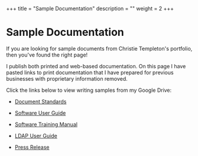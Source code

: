 +++
title = "Sample Documentation"
description = ""
weight = 2
+++
# Sample Documentation

If you are looking for sample documents from Christie Templeton's portfolio, then you've found the right page! 

<!--more-->

I publish both printed and web-based documentation. On this page I have pasted links to print documentation that I have prepared for previous businesses with proprietary information removed. 

Click the links below to view writing samples from my Google Drive:

- [Document Standards](https://drive.google.com/open?id=1n5ewF38UQ8lCZykBgPO24meA11vwIjfV)

- [Software User Guide](https://drive.google.com/open?id=1ZwsaYWwXVfO53J2KvXErmaVWEmFBDj23)

- [Software Training Manual](https://drive.google.com/open?id=1zmtJS2krIwMkVyVtOy4-DXCSNwh1kczr)

- [LDAP User Guide](https://drive.google.com/open?id=1KLlaxNjPVf2KOtfphahuefLjZUJ4e_4r)

- [Press Release](https://drive.google.com/open?id=1mDLtUUOTlo9W56s-lwPPXHLmYrAdzxwt)